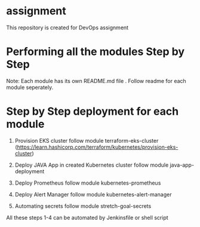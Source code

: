 # assignment
This repository is created for DevOps assignment

# Performing all the modules Step by Step
Note: Each module has its own README.md file . Follow readme for each module seperately.

# Step by Step deployment for each module

1. Provision EKS cluster 
    follow module terraform-eks-cluster
    (https://learn.hashicorp.com/terraform/kubernetes/provision-eks-cluster)

2. Deploy JAVA App in created Kubernetes cluster
    follow module java-app-deployment

3. Deploy Prometheus 
    follow module kubernetes-prometheus

4. Deploy Alert Manager
    follow module kubernetes-alert-manager

5. Automating secrets
    follow module stretch-goal-secrets


All these steps 1-4 can be automated by Jenkinsfile or shell script 



